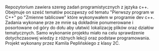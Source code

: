 Repozytorium zawiera szereg zadań programistycznych z języka c++. Obejmuje on sześć tematów począwszy od tematu "Pierwszy program w C++" po "Zmienne tablicowe" które wykonywałem w programie dev c++. Zadania wykonane prze ze mnie są dokładnie ponumerowane i posortowane od góry do dołu aby ułatwić lokalizację plików oraz działów tematycznych. Samo wykonanie projektu miało na celu sprawdzenie dotychczasowej wiedzy z różnych lekcji oraz podstaw programowania. Projekt wykonany przez Kamila Peplińskiego z klasy 2C.
